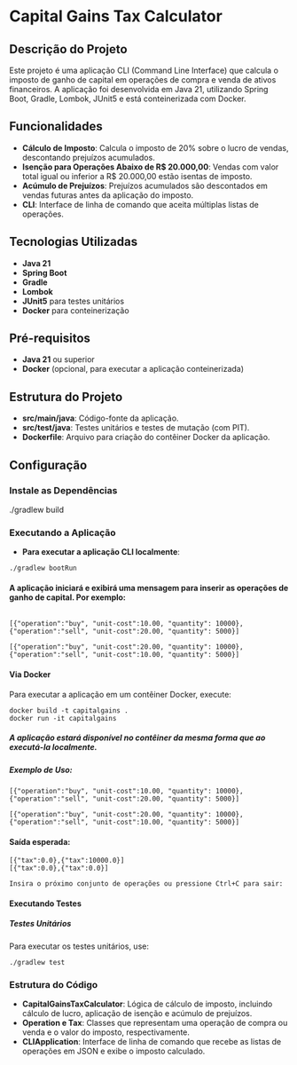 # Capital Gains Tax Calculator

## Descrição do Projeto

Este projeto é uma aplicação CLI (Command Line Interface) que calcula o imposto de ganho de capital em operações de compra e venda de ativos financeiros. A aplicação foi desenvolvida em Java 21, utilizando Spring Boot, Gradle, Lombok, JUnit5 e está conteinerizada com Docker.


## Funcionalidades

- **Cálculo de Imposto**: Calcula o imposto de 20% sobre o lucro de vendas, descontando prejuízos acumulados.
- **Isenção para Operações Abaixo de R$ 20.000,00**: Vendas com valor total igual ou inferior a R$ 20.000,00 estão isentas de imposto.
- **Acúmulo de Prejuízos**: Prejuízos acumulados são descontados em vendas futuras antes da aplicação do imposto.
- **CLI**: Interface de linha de comando que aceita múltiplas listas de operações.

## Tecnologias Utilizadas

- **Java 21**
- **Spring Boot**
- **Gradle**
- **Lombok**
- **JUnit5** para testes unitários
- **Docker** para conteinerização

## Pré-requisitos

- **Java 21** ou superior
- **Docker** (opcional, para executar a aplicação conteinerizada)

## Estrutura do Projeto

- **src/main/java**: Código-fonte da aplicação.
- **src/test/java**: Testes unitários e testes de mutação (com PIT).
- **Dockerfile**: Arquivo para criação do contêiner Docker da aplicação.

## Configuração

### Instale as Dependências

./gradlew build

### Executando a Aplicação
   

- **Para executar a aplicação CLI localmente**:

````./gradlew bootRun````

#### A aplicação iniciará e exibirá uma mensagem para inserir as operações de ganho de capital. Por exemplo:

```Insira as operações de ganho de capital (pressione Enter duas vezes para processar):

[{"operation":"buy", "unit-cost":10.00, "quantity": 10000},
{"operation":"sell", "unit-cost":20.00, "quantity": 5000}]

[{"operation":"buy", "unit-cost":20.00, "quantity": 10000},
{"operation":"sell", "unit-cost":10.00, "quantity": 5000}]

```

#### Via Docker
Para executar a aplicação em um contêiner Docker, execute:

````
docker build -t capitalgains .
docker run -it capitalgains
````

##### A aplicação estará disponível no contêiner da mesma forma que ao executá-la localmente.

##### Exemplo de Uso:
````
[{"operation":"buy", "unit-cost":10.00, "quantity": 10000},
{"operation":"sell", "unit-cost":20.00, "quantity": 5000}]

[{"operation":"buy", "unit-cost":20.00, "quantity": 10000},
{"operation":"sell", "unit-cost":10.00, "quantity": 5000}]
````

#### Saída esperada:

````
[{"tax":0.0},{"tax":10000.0}]
[{"tax":0.0},{"tax":0.0}]

Insira o próximo conjunto de operações ou pressione Ctrl+C para sair:
````

#### Executando Testes
##### Testes Unitários
Para executar os testes unitários, use:

````
./gradlew test
````

### Estrutura do Código
- **CapitalGainsTaxCalculator**: Lógica de cálculo de imposto, incluindo cálculo de lucro, aplicação de isenção e acúmulo de prejuízos.
- **Operation e Tax**: Classes que representam uma operação de compra ou venda e o valor do imposto, respectivamente.
- **CLIApplication**: Interface de linha de comando que recebe as listas de operações em JSON e exibe o imposto calculado.
